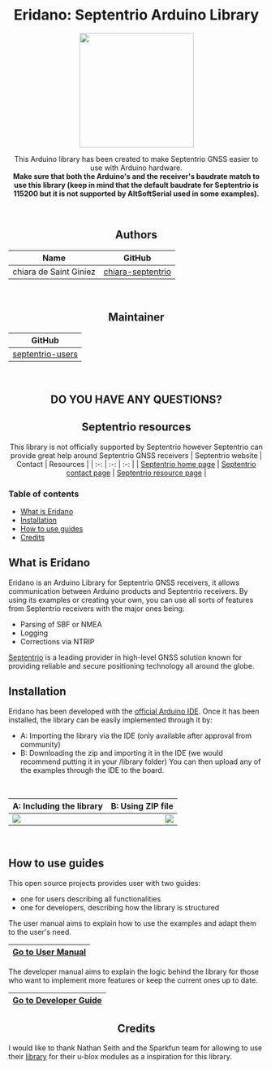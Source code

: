 <div align="center">

# Eridano: Septentrio Arduino Library

<img align=center src="https://github.com/septentrio-gnss/Septentrio_Arduino_library/blob/main/extras/images/Logo.png" width=225 height=225>

This Arduino library has been created to make Septentrio GNSS easier to use with Arduino hardware. <br>
**Make sure that both the Arduino's and the receiver's baudrate match to use this library (keep in mind that the default baudrate for Septentrio is 115200 but it is not supported by AltSoftSerial used in some examples).**  <br> 

<br>

## Authors 
|Name                   | GitHub   |  
|-----------------------|----------|
| chiara de Saint Giniez| [chiara-septentrio](https://github.com/chiara-septentrio)|

<br>

## Maintainer 
| GitHub |
|--------|
| <a href="https://github.com/septentrio-users">septentrio-users</a> </br> |  

<br>

## DO YOU HAVE ANY QUESTIONS?

## Septentrio resources
This library is not officially supported by Septentrio however Septentrio can provide great help around Septentrio GNSS receivers
| Septentrio website                                    | Contact                                                          | Resources |
| :-:                                                   | :-:                                                              | :-: |
| [Septentrio home page](https://web.septentrio.com/GL-SSN-home) | [Septentrio contact page](https://web.septentrio.com/GH-SSN-contact) | [Septentrio resource page](https://web.septentrio.com/GH-SSN-support) |

</div>

### Table of contents
* [What is Eridano](#what-is-eridano)
* [Installation](#installation)
* [How to use guides](#how-to-use-guides)
* [Credits](#credits)

## What is Eridano
Eridano is an Arduino Library for Septentrio GNSS receivers, it allows communication between Arduino products and Septentrio receivers. By using its examples or creating your own, you can use all sorts of features from Septentrio receivers with the major ones being: 
* Parsing of SBF or NMEA
* Logging
* Corrections via NTRIP  

[Septentrio](https://www.septentrio.com) is a leading provider in high-level GNSS solution known for providing reliable and secure positioning technology all around the globe.

## Installation
Eridano has been developed with the [official Arduino IDE](https://www.arduino.cc/en/software). Once it has been installed, the library can be easily implemented through it by:
* A: Importing the library via the IDE (only available after approval from community)
* B: Downloading the zip and importing it in the IDE (we would recommend putting it in your /library folder)
You can then upload any of the examples through the IDE to the board.
<br>

| A: Including the library                                    | B: Using ZIP file                                                       |
|-----------------------|----------|
| <img align=left src="https://github.com/septentrio-gnss/Septentrio_Arduino_library/blob/main/extras/images/Include%20library.png" size="20%" > | <img align=right src="https://github.com/septentrio-gnss/Septentrio_Arduino_library/blob/main/extras/images/Zip%20library.PNG" SIZE="20%"> |
<br>

## How to use guides
This open source projects provides user with two guides:
* one for users describing all functionalities
* one for developers, describing how the library is structured

The user manual aims to explain how to use the examples and adapt them to the user's need.  
<div align="center"> 

| [Go to User Manual](https://github.com/septentrio-gnss/Septentrio_Arduino_library/blob/main/extras/ressources/user_manual.md) |
|---|

 </div>
The developer manual aims to explain the logic behind the library for those who want to implement more features or keep the current ones up to date.  
<div align="center"> 

| [Go to Developer Guide](https://github.com/septentrio-gnss/Septentrio_Arduino_library/blob/main/extras/ressources/developer_guide.md) |
|---| 

</div>

## <center> Credits </center>
I would like to thank Nathan Seith and the Sparkfun team for allowing to use their [library](https://github.com/sparkfun/SparkFun_u-blox_GNSS_Arduino_Library/) for their u-blox modules as a inspiration for this library.

